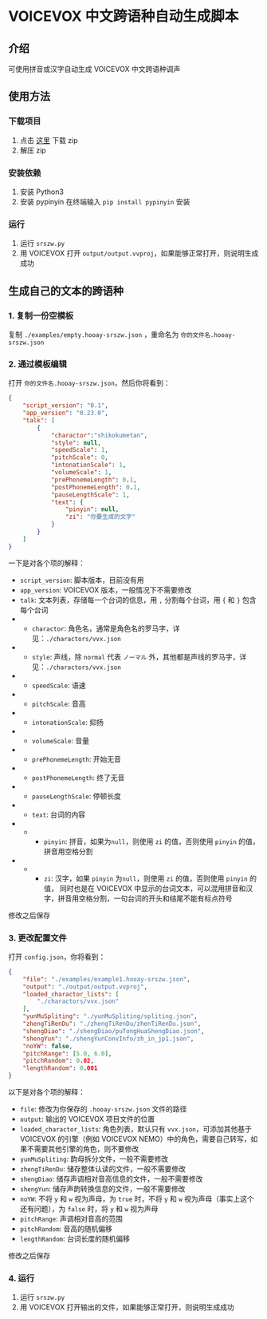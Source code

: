 # VOICEVOX 中文跨语种自动生成脚本

## 介绍
可使用拼音或汉字自动生成 VOICEVOX 中文跨语种调声

## 使用方法
### 下载项目
1. 点击 [这里](https://gitee.com/hooay233/srszw-script/repository/archive/master.zip) 下载 zip
2. 解压 zip
### 安装依赖
1. 安装 Python3
2. 安装 pypinyin
在终端输入 `pip install pypinyin` 安装
### 运行
1. 运行 `srszw.py`
2. 用 VOICEVOX 打开 `output/output.vvproj`，如果能够正常打开，则说明生成成功

## 生成自己的文本的跨语种
### 1. 复制一份空模板

复制 `./examples/empty.hooay-srszw.json` ，重命名为 `你的文件名.hooay-srszw.json`

### 2. 通过模板编辑

打开 `你的文件名.hooay-srszw.json`，然后你将看到：
```json
{
	"script_version": "0.1",
	"app_version": "0.23.0",
	"talk": [
		{
			"charactor":"shikokumetan",
			"style": null,
			"speedScale": 1,
			"pitchScale": 0,
			"intonationScale": 1,
			"volumeScale": 1,
			"prePhonemeLength": 0.1,
			"postPhonemeLength": 0.1,
			"pauseLengthScale": 1,
			"text": {
				"pinyin": null,
				"zi": "你要生成的文字"
			}
		}
	]
}
```
一下是对各个项的解释：
- `script_version`: 脚本版本，目前没有用
- `app_version`: VOICEVOX 版本，一般情况下不需要修改
- `talk`: 文本列表，存储每一个台词的信息，用 `,` 分割每个台词，用  `{` 和 `}` 包含每个台词
- - `charactor`: 角色名，通常是角色名的罗马字，详见：`./charactors/vvx.json`
- - `style`: 声线，除 `normal` 代表 `ノーマル` 外，其他都是声线的罗马字，详见：`./charactors/vvx.json`
- - `speedScale`: 语速
- - `pitchScale`: 音高
- - `intonationScale`: 抑扬
- - `volumeScale`: 音量
- - `prePhonemeLength`: 开始无音
- - `postPhonemeLength`: 终了无音
- - `pauseLengthScale`: 停顿长度
- - `text`: 台词的内容
- - - `pinyin`: 拼音，如果为`null`，则使用 `zi` 的值，否则使用 `pinyin` 的值，拼音用空格分割
- - - `zi`: 汉字，如果 `pinyin` 为`null`，则使用 `zi` 的值，否则使用 `pinyin` 的值，
同时也是在 VOICEVOX 中显示的台词文本，可以混用拼音和汉字，拼音用空格分割，一句台词的开头和结尾不能有标点符号

修改之后保存

### 3. 更改配置文件

打开 `config.json`，你将看到：
```json
{
	"file": "./examples/example1.hooay-srszw.json",
	"output": "./output/output.vvproj",
	"loaded_charactor_lists": [
		"./charactors/vvx.json"
	],
	"yunMuSpliting": "./yunMuSpliting/spliting.json",
	"zhengTiRenDu": "./zhengTiRenDu/zhenTiRenDu.json",
	"shengDiao": "./shengDiao/puTongHuaShengDiao.json",
	"shengYun": "./shengYunConvInfo/zh_in_jp1.json",
	"noYW": false,
	"pitchRange": [5.0, 6.0],
	"pitchRandom": 0.02,
	"lengthRandom": 0.001
}
```
以下是对各个项的解释：
- `file`: 修改为你保存的 `.hooay-srszw.json` 文件的路径
- `output`: 输出的 VOICEVOX 项目文件的位置
- `loaded_charactor_lists`: 角色列表，默认只有 `vvx.json`，可添加其他基于 VOICEVOX 的引擎（例如 VOICEVOX NEMO）中的角色，需要自己转写，如果不需要其他引擎的角色，则不要修改
- `yunMuSpliting`: 韵母拆分文件，一般不需要修改
- `zhengTiRenDu`: 储存整体认读的文件，一般不需要修改
- `shengDiao`: 储存声调相对音高信息的文件，一般不需要修改
- `shengYun`: 储存声韵转换信息的文件，一般不需要修改
- `noYW`: 不将 `y` 和 `w` 视为声母，为 `true` 时，不将 `y` 和 `w` 视为声母（事实上这个还有问题），为 `false` 时，将 `y` 和 `w` 视为声母
- `pitchRange`: 声调相对音高的范围
- `pitchRandom`: 音高的随机偏移
- `lengthRandom`: 台词长度的随机偏移

修改之后保存

###  4. 运行
1. 运行 `srszw.py`
2. 用 VOICEVOX 打开输出的文件，如果能够正常打开，则说明生成成功